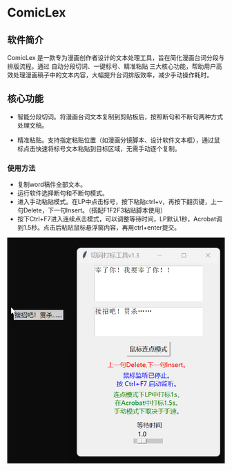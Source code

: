 # ComicLex

## 软件简介
ComicLex 是一款专为漫画创作者设计的文本处理工具，旨在简化漫画台词分段与排版流程。通过 自动分段切词、一键标号、精准粘贴 三大核心功能，帮助用户高效处理漫画稿子中的文本内容，大幅提升台词排版效率，减少手动操作耗时。
## 核心功能
- 智能分段切词。将漫画台词文本复制到剪贴板后，按照断句和不断句两种方式处理文稿。

- 精准粘贴。支持指定粘贴位置（如漫画分镜脚本、设计软件文本框），通过鼠标点击快速将标号文本粘贴到目标区域，无需手动逐个复制。

### 使用方法
- 复制word稿件全部文本。
- 运行软件选择断句和不断句模式。
- 进入手动粘贴模式。在LP中点击标号，按下粘贴ctrl+v，再按下翻页键，上一句Delete，下一句Insert。（搭配F1F2F3粘贴脚本使用）
- 按下Ctrl+F7进入连续点击模式，可以调整等待时间，LP默认1秒，Acrobat调到1.5秒。点击后粘贴鼠标悬浮窗内容，再用ctrl+enter提交。


![截图](2025-04-18_141658.jpg)